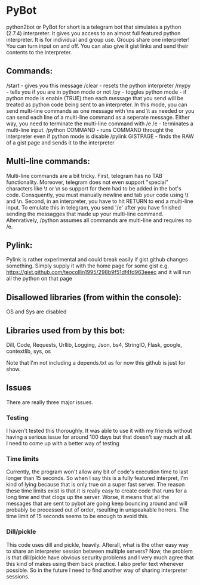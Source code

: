 PyBot
====================
 
python2bot or PyBot for short is a telegram bot that simulates a python (2.7.4) interpreter. It gives you access to an almost full featured python interpreter. It is for individual and group use. Groups share one interpreter! You can turn input on and off. You can also give it gist links and send their contents to the interpreter.

Commands:
---------------------
/start - gives you this message
/clear - resets the python interpreter
/mypy - tells you if you are in python mode or not
/py - toggles python mode - if python mode is enable (TRUE) then each message that you send will be treated as python code being sent to an interpreter. In this mode, you can send multi-line commands as one message with \\ns and \\t as needed or you can send each line of a multi-line command as a seperate message. Either way, you need to terminate the multi-line command with /e 
/e - terminates a multi-line input. 
/python COMMAND - runs COMMAND throught the interpreter even if python mode is disable
/pylink GISTPAGE - finds the RAW of a gist page and sends it to the interpreter

Multi-line commands:
---------------------
Multi-line commands are a bit tricky. First, telegram has no TAB functionality. Moreover, telegram does not even support "special" characters like \\t or \\n so support for them had to be added in the bot's code. Consquently, you must manually newline and tab your code using \\t and \\n. Second, in an interpreter, you have to hit RETURN to end a multi-line input. To emulate this in telegram, you send '/e' after you have finished sending the messagges that made up your multi-line command. Altenratively, /python assumes all commands are multi-line and requires no /e.

Pylink:
---------------------
Pylink is rather experimental and could break easily if gist.github changes something. Simply supply it with the home page for some gist e.g. https://gist.github.com/teocollin1995/298b9f51df4fd963eeec and it will run all the python on that page

Disallowed libraries (from within the console):
---------------------
OS and Sys are disabled

Libraries used from by this bot:
---------------------
Dill, Code, Requests, Urllib, Logging, Json, bs4, StringIO, Flask, google, contextlib, sys, os

Note that I'm not including a depends.txt as for now this github is just for show.

Issues
---------------------
There are really three major issues.

### Testing
I haven't tested this thoroughly. It was able to use it with my friends without having a serious issue for around 100 days but that doesn't say much at all. I need to come up with a better way of testing


### Time limits
Currently, the program won't allow any bit of code's execution time to last longer than 15 seconds. So when I say this is a fully featured interpret, I'm kind of lying because that is only true on a super fast server. The reason these time limits exist is that it is really easy to create code that runs for a long time and that clogs up the server. Worse, it means that all the messages that are sent to pybot are going keep bouncing around and will probably be processed out of order, rseulting in unspeakable horrors. The time limit of 15 seconds seems to be enough to avoid this.


### Dill/pickle
This code uses dill and pickle, heavily. Afterall, what is the other easy way to share an interpreter session between multiple servers? Now, the problem is that dill/pickle have obvious security problems and I very much agree that this kind of makes using them back practice. I also prefer text whenever possible. So in the future I need to find another way of sharing interpreter sessions.
